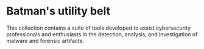# Batman's utility belt
This collection contains a suite of tools developed to assist cybersecurity professionals and enthusiasts in the detection, analysis, and investigation of malware and forensic artifacts.
